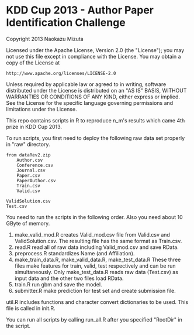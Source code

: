 KDD Cup 2013 - Author Paper Identification Challenge
====================================================
Copyright 2013 Naokazu Mizuta

Licensed under the Apache License, Version 2.0 (the "License");
you may not use this file except in compliance with the License.
You may obtain a copy of the License at

    http://www.apache.org/licenses/LICENSE-2.0

Unless required by applicable law or agreed to in writing, software
distributed under the License is distributed on an "AS IS" BASIS,
WITHOUT WARRANTIES OR CONDITIONS OF ANY KIND, either express or implied.
See the License for the specific language governing permissions and
limitations under the License.


This repo contains scripts in R to reproduce n_m's results which came 4th prize in KDD Cup 2013.

To run scripts, you first need to deploy the following raw data set properly in "raw" directory.

    from dataRev2.zip
        Author.csv
        Conference.csv
        Journal.csv
        Paper.csv
        PaperAuthor.csv
        Train.csv
        Valid.csv

    ValidSolution.csv
    Test.csv

You need to run the scripts in the following order. Also you need about 10 GByte of memory.

1. make_valid_mod.R
    creates Valid_mod.csv file from Valid.csv and ValidSolution.csv. The resulting file has the same format as Train.csv.
2. read.R
    read all of raw data including Valid_mod.csv and save RData.
3. preprocess.R
    standardizes Name (and Affiliation).
4. make_train_data.R, make_valid_data.R, make_test_data.R
    These three files make features for train, valid, test respectively and can be run simultaneously. Only make_test_data.R reads raw data (Test.csv) as input data and the other two files load RData.
5. train.R
    run gbm and save the model.
6. submitter.R
    make prediction for test set and create submission file.

util.R
    includes functions and character convert dictionaries to be used. This file is called in init.R.

You can run all scripts by calling run_all.R after you specified "RootDir" in the script.